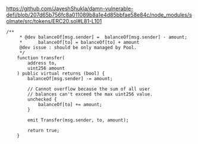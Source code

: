 https://github.com/JayeshShukla/damn-vulnerable-defi/blob/207d65b756fc8a011089b8a1e4d85bbfae58e84c/node_modules/solmate/src/tokens/ERC20.sol#L81-L101

```solidity
/**
     * @dev balanceOf[msg.sender] =  balanceOf[msg.sender] - amount;
     *      balanceOf[to] = balanceOf[to] + amount
     @dev issue : should be only managed by Pool.
     */
    function transfer(
        address to,
        uint256 amount
    ) public virtual returns (bool) {
        balanceOf[msg.sender] -= amount;

        // Cannot overflow because the sum of all user
        // balances can't exceed the max uint256 value.
        unchecked {
            balanceOf[to] += amount;
        }

        emit Transfer(msg.sender, to, amount);

        return true;
    }
```
